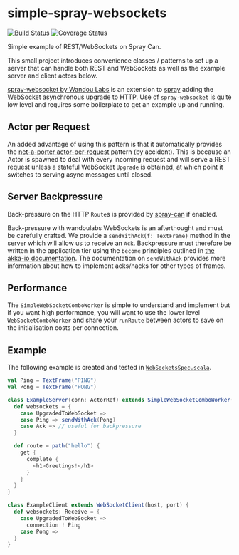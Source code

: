 # simple-spray-websockets
[![Build Status](https://travis-ci.org/smootoo/simple-spray-websockets.svg?branch=master)](https://travis-ci.org/smootoo/simple-spray-websockets)
[![Coverage Status](https://coveralls.io/repos/smootoo/simple-spray-websockets/badge.svg?branch=master)](https://coveralls.io/r/smootoo/simple-spray-websockets?branch=master)

Simple example of REST/WebSockets on Spray Can.

This small project introduces convenience classes / patterns to set up
a server that can handle both REST and WebSockets as well as the
example server and client actors below.

[spray-websocket by Wandou Labs](https://github.com/wandoulabs/spray-websocket)
is an extension to [spray](https://github.com/spray/spray) adding the
[WebSocket](https://tools.ietf.org/html/rfc6455) asynchronous upgrade
to HTTP. Use of `spray-websocket` is quite low level and requires some
boilerplate to get an example up and running.

## Actor per Request

An added advantage of using this pattern is that it automatically
provides the
[net-a-porter actor-per-request](https://github.com/NET-A-PORTER/spray-actor-per-request)
pattern (by accident). This is because an Actor is spawned to deal
with every incoming request and will serve a REST request unless a
stateful WebSocket `Upgrade` is obtained, at which point it switches
to serving async messages until closed.

## Server Backpressure

Back-pressure on the HTTP `Route`s is provided by
[spray-can](http://spray.io/documentation/1.2.2/spray-can/configuration/)
if enabled.

Back-pressure with wandoulabs WebSockets is an afterthought and must
be carefully crafted. We provide a `sendWithAck(f: TextFrame)` method
in the server which will allow us to receive an `Ack`. Backpressure
must therefore be written in the application tier using the `become`
principles outlined in
[the akka-io documentation](http://doc.akka.io/docs/akka/snapshot/scala/io-tcp.html#throttling-reads-and-writes).
The documentation on `sendWithAck` provides more information about how
to implement acks/nacks for other types of frames.

## Performance

The `SimpleWebSocketComboWorker` is simple to understand and implement
but if you want high performance, you will want to use the lower level
`WebSocketComboWorker` and share your `runRoute` between actors to
save on the initialisation costs per connection.


## Example

The following example is created and tested in
[`WebSocketsSpec.scala`](src/test/scala/org/suecarter/websocket/WebSocketSpec.scala).

```scala
val Ping = TextFrame("PING")
val Pong = TextFrame("PONG")

class ExampleServer(conn: ActorRef) extends SimpleWebSocketComboWorker(conn) {
  def websockets = {
    case UpgradedToWebSocket =>
    case Ping => sendWithAck(Pong)
    case Ack => // useful for backpressure
  }

  def route = path("hello") {
    get {
      complete {
        <h1>Greetings!</h1>
      }
    }
  }
}

class ExampleClient extends WebSocketClient(host, port) {
  def websockets: Receive = {
    case UpgradedToWebSocket =>
      connection ! Ping
    case Pong =>
  }
}
```
